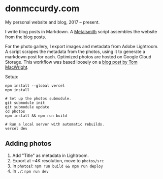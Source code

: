 # donmccurdy.com

My personal website and blog, 2017 – present.

I write blog posts in Markdown. A [Metalsmith](https://metalsmith.io/) script assembles the website from the blog posts.

For the photo gallery, I export images and metadata from Adobe Lightroom. A script scrapes the metadata from the photos, using it to generate a markdown post for each. Optimized photos are hosted on Google Cloud Storage. This workflow was based loosely on a [blog post by Tom MacWright](https://macwright.org/2019/02/28/photos.html).

Setup:

```shell
npm install --global vercel
npm install

# Set up the photos submodule.
git submodule init
git submodule update
cd photos
npm install && npm run build

# Run a local server with automatic rebuilds.
vercel dev
```

## Adding photos

1. Add "Title" as metadata in Lightroom.
2. Export at ~4K resolution, move to `photos/src`
3. In `photos`/: `npm run build && npm run deploy`
4. In `./`: `npm run dev`
